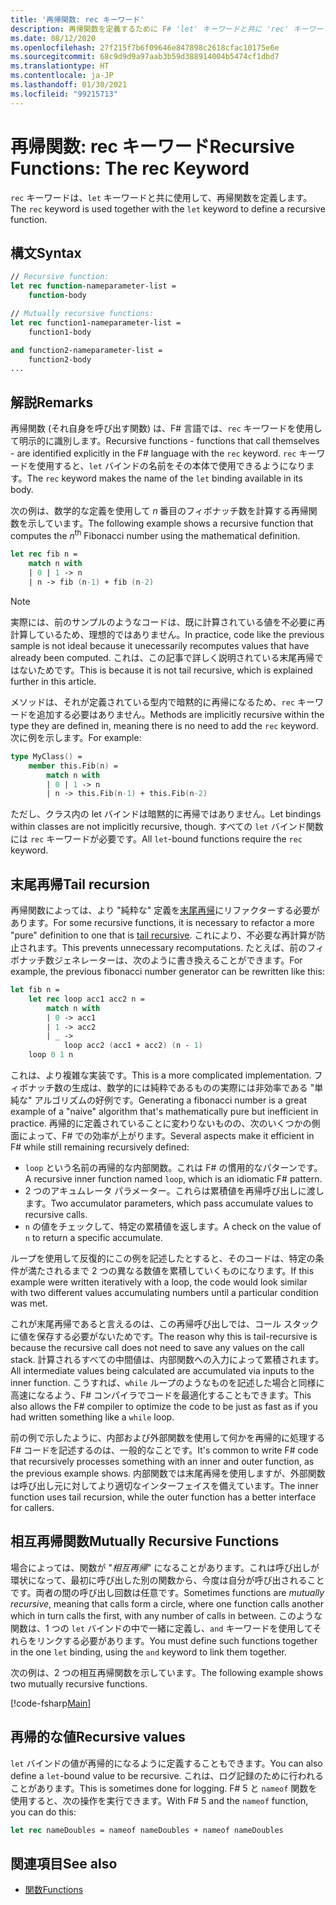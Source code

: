 ```yaml
---
title: '再帰関数: rec キーワード'
description: 再帰関数を定義するために F# 'let' キーワードと共に 'rec' キーワードを使用する方法について説明します。
ms.date: 08/12/2020
ms.openlocfilehash: 27f215f7b6f09646e847898c2618cfac10175e6e
ms.sourcegitcommit: 68c9d9d9a97aab3b59d388914004b5474cf1dbd7
ms.translationtype: HT
ms.contentlocale: ja-JP
ms.lasthandoff: 01/30/2021
ms.locfileid: "99215713"
---
```

# <a name="recursive-functions-the-rec-keyword"></a><span data-ttu-id="de48e-103">再帰関数: rec キーワード</span><span class="sxs-lookup"><span data-stu-id="de48e-103">Recursive Functions: The rec Keyword</span></span>

<span data-ttu-id="de48e-104">`rec` キーワードは、`let` キーワードと共に使用して、再帰関数を定義します。</span><span class="sxs-lookup"><span data-stu-id="de48e-104">The `rec` keyword is used together with the `let` keyword to define a recursive function.</span></span>

## <a name="syntax"></a><span data-ttu-id="de48e-105">構文</span><span class="sxs-lookup"><span data-stu-id="de48e-105">Syntax</span></span>

```fsharp
// Recursive function:
let rec function-nameparameter-list =
    function-body

// Mutually recursive functions:
let rec function1-nameparameter-list =
    function1-body

and function2-nameparameter-list =
    function2-body
...
```

## <a name="remarks"></a><span data-ttu-id="de48e-106">解説</span><span class="sxs-lookup"><span data-stu-id="de48e-106">Remarks</span></span>

<span data-ttu-id="de48e-107">再帰関数 (それ自身を呼び出す関数) は、F# 言語では、`rec` キーワードを使用して明示的に識別します。</span><span class="sxs-lookup"><span data-stu-id="de48e-107">Recursive functions - functions that call themselves - are identified explicitly in the F# language with the `rec` keyword.</span></span> <span data-ttu-id="de48e-108">`rec` キーワードを使用すると、`let` バインドの名前をその本体で使用できるようになります。</span><span class="sxs-lookup"><span data-stu-id="de48e-108">The `rec` keyword makes the name of the `let` binding available in its body.</span></span>

<span data-ttu-id="de48e-109">次の例は、数学的な定義を使用して *n*<sup> </sup>番目のフィボナッチ数を計算する再帰関数を示しています。</span><span class="sxs-lookup"><span data-stu-id="de48e-109">The following example shows a recursive function that computes the *n*<sup>th</sup> Fibonacci number using the mathematical definition.</span></span>

```fsharp
let rec fib n =
    match n with
    | 0 | 1 -> n
    | n -> fib (n-1) + fib (n-2)
```

> [!NOTE]
> <span data-ttu-id="de48e-110">実際には、前のサンプルのようなコードは、既に計算されている値を不必要に再計算しているため、理想的ではありません。</span><span class="sxs-lookup"><span data-stu-id="de48e-110">In practice, code like the previous sample is not ideal because it unecessarily recomputes values that have already been computed.</span></span> <span data-ttu-id="de48e-111">これは、この記事で詳しく説明されている末尾再帰ではないためです。</span><span class="sxs-lookup"><span data-stu-id="de48e-111">This is because it is not tail recursive, which is explained further in this article.</span></span>

<span data-ttu-id="de48e-112">メソッドは、それが定義されている型内で暗黙的に再帰になるため、`rec` キーワードを追加する必要はありません。</span><span class="sxs-lookup"><span data-stu-id="de48e-112">Methods are implicitly recursive within the type they are defined in, meaning there is no need to add the `rec` keyword.</span></span> <span data-ttu-id="de48e-113">次に例を示します。</span><span class="sxs-lookup"><span data-stu-id="de48e-113">For example:</span></span>

```fsharp
type MyClass() =
    member this.Fib(n) =
        match n with
        | 0 | 1 -> n
        | n -> this.Fib(n-1) + this.Fib(n-2)
```

<span data-ttu-id="de48e-114">ただし、クラス内の let バインドは暗黙的に再帰ではありません。</span><span class="sxs-lookup"><span data-stu-id="de48e-114">Let bindings within classes are not implicitly recursive, though.</span></span> <span data-ttu-id="de48e-115">すべての `let` バインド関数には `rec` キーワードが必要です。</span><span class="sxs-lookup"><span data-stu-id="de48e-115">All `let`-bound functions require the `rec` keyword.</span></span>

## <a name="tail-recursion"></a><span data-ttu-id="de48e-116">末尾再帰</span><span class="sxs-lookup"><span data-stu-id="de48e-116">Tail recursion</span></span>

<span data-ttu-id="de48e-117">再帰関数によっては、より "純粋な" 定義を[末尾再帰](https://cs.stackexchange.com/questions/6230/what-is-tail-recursion)にリファクターする必要があります。</span><span class="sxs-lookup"><span data-stu-id="de48e-117">For some recursive functions, it is necessary to refactor a more "pure" definition to one that is [tail recursive](https://cs.stackexchange.com/questions/6230/what-is-tail-recursion).</span></span> <span data-ttu-id="de48e-118">これにより、不必要な再計算が防止されます。</span><span class="sxs-lookup"><span data-stu-id="de48e-118">This prevents unnecessary recomputations.</span></span> <span data-ttu-id="de48e-119">たとえば、前のフィボナッチ数ジェネレーターは、次のように書き換えることができます。</span><span class="sxs-lookup"><span data-stu-id="de48e-119">For example, the previous fibonacci number generator can be rewritten like this:</span></span>

```fsharp
let fib n =
    let rec loop acc1 acc2 n =
        match n with
        | 0 -> acc1
        | 1 -> acc2
        | _ ->
            loop acc2 (acc1 + acc2) (n - 1)
    loop 0 1 n
```

<span data-ttu-id="de48e-120">これは、より複雑な実装です。</span><span class="sxs-lookup"><span data-stu-id="de48e-120">This is a more complicated implementation.</span></span> <span data-ttu-id="de48e-121">フィボナッチ数の生成は、数学的には純粋であるものの実際には非効率である "単純な" アルゴリズムの好例です。</span><span class="sxs-lookup"><span data-stu-id="de48e-121">Generating a fibonacci number is a great example of a "naive" algorithm that's mathematically pure but inefficient in practice.</span></span> <span data-ttu-id="de48e-122">再帰的に定義されていることに変わりないものの、次のいくつかの側面によって、F# での効率が上がります。</span><span class="sxs-lookup"><span data-stu-id="de48e-122">Several aspects make it efficient in F# while still remaining recursively defined:</span></span>

* <span data-ttu-id="de48e-123">`loop` という名前の再帰的な内部関数。これは F# の慣用的なパターンです。</span><span class="sxs-lookup"><span data-stu-id="de48e-123">A recursive inner function named `loop`, which is an idiomatic F# pattern.</span></span>
* <span data-ttu-id="de48e-124">2 つのアキュムレータ パラメーター。これらは累積値を再帰呼び出しに渡します。</span><span class="sxs-lookup"><span data-stu-id="de48e-124">Two accumulator parameters, which pass accumulate values to recursive calls.</span></span>
* <span data-ttu-id="de48e-125">`n` の値をチェックして、特定の累積値を返します。</span><span class="sxs-lookup"><span data-stu-id="de48e-125">A check on the value of `n` to return a specific accumulate.</span></span>

<span data-ttu-id="de48e-126">ループを使用して反復的にこの例を記述したとすると、そのコードは、特定の条件が満たされるまで 2 つの異なる数値を累積していくものになります。</span><span class="sxs-lookup"><span data-stu-id="de48e-126">If this example were written iteratively with a loop, the code would look similar with two different values accumulating numbers until a particular condition was met.</span></span>

<span data-ttu-id="de48e-127">これが末尾再帰であると言えるのは、この再帰呼び出しでは、コール スタックに値を保存する必要がないためです。</span><span class="sxs-lookup"><span data-stu-id="de48e-127">The reason why this is tail-recursive is because the recursive call does not need to save any values on the call stack.</span></span> <span data-ttu-id="de48e-128">計算されるすべての中間値は、内部関数への入力によって累積されます。</span><span class="sxs-lookup"><span data-stu-id="de48e-128">All intermediate values being calculated are accumulated via inputs to the inner function.</span></span> <span data-ttu-id="de48e-129">こうすれば、`while` ループのようなものを記述した場合と同様に高速になるよう、F# コンパイラでコードを最適化することもできます。</span><span class="sxs-lookup"><span data-stu-id="de48e-129">This also allows the F# compiler to optimize the code to be just as fast as if you had written something like a `while` loop.</span></span>

<span data-ttu-id="de48e-130">前の例で示したように、内部および外部関数を使用して何かを再帰的に処理する F# コードを記述するのは、一般的なことです。</span><span class="sxs-lookup"><span data-stu-id="de48e-130">It's common to write F# code that recursively processes something with an inner and outer function, as the previous example shows.</span></span> <span data-ttu-id="de48e-131">内部関数では末尾再帰を使用しますが、外部関数は呼び出し元に対してより適切なインターフェイスを備えています。</span><span class="sxs-lookup"><span data-stu-id="de48e-131">The inner function uses tail recursion, while the outer function has a better interface for callers.</span></span>

## <a name="mutually-recursive-functions"></a><span data-ttu-id="de48e-132">相互再帰関数</span><span class="sxs-lookup"><span data-stu-id="de48e-132">Mutually Recursive Functions</span></span>

<span data-ttu-id="de48e-133">場合によっては、関数が "*相互再帰*" になることがあります。これは呼び出しが環状になって、最初に呼び出した別の関数から、今度は自分が呼び出されることです。両者の間の呼び出し回数は任意です。</span><span class="sxs-lookup"><span data-stu-id="de48e-133">Sometimes functions are *mutually recursive*, meaning that calls form a circle, where one function calls another which in turn calls the first, with any number of calls in between.</span></span> <span data-ttu-id="de48e-134">このような関数は、1 つの `let` バインドの中で一緒に定義し、`and` キーワードを使用してそれらをリンクする必要があります。</span><span class="sxs-lookup"><span data-stu-id="de48e-134">You must define such functions together in the one `let` binding, using the `and` keyword to link them together.</span></span>

<span data-ttu-id="de48e-135">次の例は、2 つの相互再帰関数を示しています。</span><span class="sxs-lookup"><span data-stu-id="de48e-135">The following example shows two mutually recursive functions.</span></span>

[!code-fsharp[Main](~/samples/snippets/fsharp/lang-ref-1/snippet4002.fs)]

## <a name="recursive-values"></a><span data-ttu-id="de48e-136">再帰的な値</span><span class="sxs-lookup"><span data-stu-id="de48e-136">Recursive values</span></span>

<span data-ttu-id="de48e-137">`let` バインドの値が再帰的になるように定義することもできます。</span><span class="sxs-lookup"><span data-stu-id="de48e-137">You can also define a `let`-bound value to be recursive.</span></span> <span data-ttu-id="de48e-138">これは、ログ記録のために行われることがあります。</span><span class="sxs-lookup"><span data-stu-id="de48e-138">This is sometimes done for logging.</span></span> <span data-ttu-id="de48e-139">F# 5 と `nameof` 関数を使用すると、次の操作を実行できます。</span><span class="sxs-lookup"><span data-stu-id="de48e-139">With F# 5 and the `nameof` function, you can do this:</span></span>

```fsharp
let rec nameDoubles = nameof nameDoubles + nameof nameDoubles
```

## <a name="see-also"></a><span data-ttu-id="de48e-140">関連項目</span><span class="sxs-lookup"><span data-stu-id="de48e-140">See also</span></span>

- [<span data-ttu-id="de48e-141">関数</span><span class="sxs-lookup"><span data-stu-id="de48e-141">Functions</span></span>](index.md)
